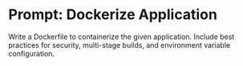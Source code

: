 <!--
title: "Dockerize Application"
category: "Containerization"
description: "Generate a Dockerfile and instructions to containerize any application."
-->

# Prompt: Dockerize Application

Write a Dockerfile to containerize the given application. Include best practices for security, multi-stage builds, and environment variable configuration.
